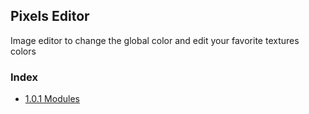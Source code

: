 ## Pixels Editor
Image editor to change the global color and edit your favorite textures colors

### Index
 - [1.0.1 Modules](https://github.com/danilppzz/Pixels-Editor/edit/main/MODULES.md)
